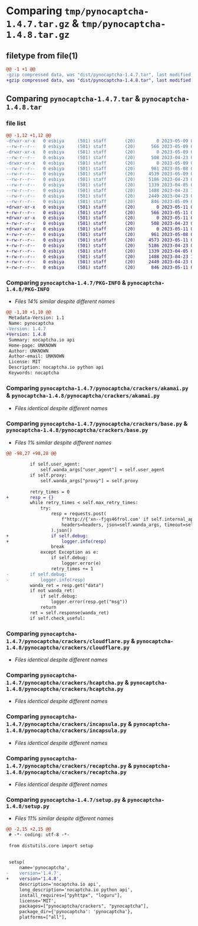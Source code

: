 # Comparing `tmp/pynocaptcha-1.4.7.tar.gz` & `tmp/pynocaptcha-1.4.8.tar.gz`

## filetype from file(1)

```diff
@@ -1 +1 @@
-gzip compressed data, was "dist/pynocaptcha-1.4.7.tar", last modified: Tue May  9 07:34:03 2023, max compression
+gzip compressed data, was "dist/pynocaptcha-1.4.8.tar", last modified: Thu May 11 08:44:56 2023, max compression
```

## Comparing `pynocaptcha-1.4.7.tar` & `pynocaptcha-1.4.8.tar`

### file list

```diff
@@ -1,12 +1,12 @@
-drwxr-xr-x   0 esbiya     (501) staff       (20)        0 2023-05-09 07:34:03.000000 pynocaptcha-1.4.7/
--rw-r--r--   0 esbiya     (501) staff       (20)      566 2023-05-09 07:34:03.000000 pynocaptcha-1.4.7/PKG-INFO
-drwxr-xr-x   0 esbiya     (501) staff       (20)        0 2023-05-09 07:34:03.000000 pynocaptcha-1.4.7/pynocaptcha/
--rw-r--r--   0 esbiya     (501) staff       (20)      508 2023-04-23 09:05:33.000000 pynocaptcha-1.4.7/pynocaptcha/__init__.py
-drwxr-xr-x   0 esbiya     (501) staff       (20)        0 2023-05-09 07:34:03.000000 pynocaptcha-1.4.7/pynocaptcha/crackers/
--rw-r--r--   0 esbiya     (501) staff       (20)      961 2023-05-08 09:19:50.000000 pynocaptcha-1.4.7/pynocaptcha/crackers/akamai.py
--rw-r--r--   0 esbiya     (501) staff       (20)     4539 2023-05-09 07:33:22.000000 pynocaptcha-1.4.7/pynocaptcha/crackers/base.py
--rw-r--r--   0 esbiya     (501) staff       (20)     5186 2023-04-23 09:01:32.000000 pynocaptcha-1.4.7/pynocaptcha/crackers/cloudflare.py
--rw-r--r--   0 esbiya     (501) staff       (20)     1339 2023-04-05 02:45:58.000000 pynocaptcha-1.4.7/pynocaptcha/crackers/hcaptcha.py
--rw-r--r--   0 esbiya     (501) staff       (20)     1488 2023-04-23 14:39:24.000000 pynocaptcha-1.4.7/pynocaptcha/crackers/incapsula.py
--rw-r--r--   0 esbiya     (501) staff       (20)     2449 2023-04-23 08:59:52.000000 pynocaptcha-1.4.7/pynocaptcha/crackers/recaptcha.py
--rw-r--r--   0 esbiya     (501) staff       (20)      846 2023-05-09 07:33:53.000000 pynocaptcha-1.4.7/setup.py
+drwxr-xr-x   0 esbiya     (501) staff       (20)        0 2023-05-11 08:44:56.000000 pynocaptcha-1.4.8/
+-rw-r--r--   0 esbiya     (501) staff       (20)      566 2023-05-11 08:44:56.000000 pynocaptcha-1.4.8/PKG-INFO
+drwxr-xr-x   0 esbiya     (501) staff       (20)        0 2023-05-11 08:44:56.000000 pynocaptcha-1.4.8/pynocaptcha/
+-rw-r--r--   0 esbiya     (501) staff       (20)      508 2023-04-23 09:05:33.000000 pynocaptcha-1.4.8/pynocaptcha/__init__.py
+drwxr-xr-x   0 esbiya     (501) staff       (20)        0 2023-05-11 08:44:56.000000 pynocaptcha-1.4.8/pynocaptcha/crackers/
+-rw-r--r--   0 esbiya     (501) staff       (20)      961 2023-05-08 09:19:50.000000 pynocaptcha-1.4.8/pynocaptcha/crackers/akamai.py
+-rw-r--r--   0 esbiya     (501) staff       (20)     4573 2023-05-11 08:44:17.000000 pynocaptcha-1.4.8/pynocaptcha/crackers/base.py
+-rw-r--r--   0 esbiya     (501) staff       (20)     5186 2023-04-23 09:01:32.000000 pynocaptcha-1.4.8/pynocaptcha/crackers/cloudflare.py
+-rw-r--r--   0 esbiya     (501) staff       (20)     1339 2023-04-05 02:45:58.000000 pynocaptcha-1.4.8/pynocaptcha/crackers/hcaptcha.py
+-rw-r--r--   0 esbiya     (501) staff       (20)     1488 2023-04-23 14:39:24.000000 pynocaptcha-1.4.8/pynocaptcha/crackers/incapsula.py
+-rw-r--r--   0 esbiya     (501) staff       (20)     2449 2023-04-23 08:59:52.000000 pynocaptcha-1.4.8/pynocaptcha/crackers/recaptcha.py
+-rw-r--r--   0 esbiya     (501) staff       (20)      846 2023-05-11 08:30:56.000000 pynocaptcha-1.4.8/setup.py
```

### Comparing `pynocaptcha-1.4.7/PKG-INFO` & `pynocaptcha-1.4.8/PKG-INFO`

 * *Files 14% similar despite different names*

```diff
@@ -1,10 +1,10 @@
 Metadata-Version: 1.1
 Name: pynocaptcha
-Version: 1.4.7
+Version: 1.4.8
 Summary: nocaptcha.io api
 Home-page: UNKNOWN
 Author: UNKNOWN
 Author-email: UNKNOWN
 License: MIT
 Description: nocaptcha.io python api
 Keywords: nocaptcha
```

### Comparing `pynocaptcha-1.4.7/pynocaptcha/crackers/akamai.py` & `pynocaptcha-1.4.8/pynocaptcha/crackers/akamai.py`

 * *Files identical despite different names*

### Comparing `pynocaptcha-1.4.7/pynocaptcha/crackers/base.py` & `pynocaptcha-1.4.8/pynocaptcha/crackers/base.py`

 * *Files 1% similar despite different names*

```diff
@@ -98,27 +98,28 @@
         
         if self.user_agent:
             self.wanda_args["user_agent"] = self.user_agent
         if self.proxy:
             self.wanda_args["proxy"] = self.proxy
 
         retry_times = 0        
+        resp = {}
         while retry_times < self.max_retry_times:
             try:
                 resp = requests.post(
                     f"http://{'xn--fjqs46frol.com' if self.internal_api else 'api.nocaptcha.io' }/api/wanda/{self.cracker_name}/{self.cracker_version}", 
                     headers=headers, json=self.wanda_args, timeout=self.timeout
                 ).json()
+                if self.debug:
+                    logger.info(resp)
                 break
             except Exception as e:
                 if self.debug:
                     logger.error(e)
                 retry_times += 1
-        if self.debug:
-            logger.info(resp)
         wanda_ret = resp.get("data")
         if not wanda_ret:
             if self.debug:
                 logger.error(resp.get("msg"))
             return
         ret = self.response(wanda_ret)
         if self.check_useful:
```

### Comparing `pynocaptcha-1.4.7/pynocaptcha/crackers/cloudflare.py` & `pynocaptcha-1.4.8/pynocaptcha/crackers/cloudflare.py`

 * *Files identical despite different names*

### Comparing `pynocaptcha-1.4.7/pynocaptcha/crackers/hcaptcha.py` & `pynocaptcha-1.4.8/pynocaptcha/crackers/hcaptcha.py`

 * *Files identical despite different names*

### Comparing `pynocaptcha-1.4.7/pynocaptcha/crackers/incapsula.py` & `pynocaptcha-1.4.8/pynocaptcha/crackers/incapsula.py`

 * *Files identical despite different names*

### Comparing `pynocaptcha-1.4.7/pynocaptcha/crackers/recaptcha.py` & `pynocaptcha-1.4.8/pynocaptcha/crackers/recaptcha.py`

 * *Files identical despite different names*

### Comparing `pynocaptcha-1.4.7/setup.py` & `pynocaptcha-1.4.8/setup.py`

 * *Files 11% similar despite different names*

```diff
@@ -2,15 +2,15 @@
 # -*- coding: utf-8 -*-
 
 from distutils.core import setup
 
 
 setup(
     name='pynocaptcha',
-    version='1.4.7',
+    version='1.4.8',
     description='nocaptcha.io api',
     long_description='nocaptcha.io python api',
     install_requires=["pyhttpx", "loguru"],
     license='MIT',
     packages=["pynocaptcha/crackers", "pynocaptcha"],
     package_dir={'pynocaptcha': 'pynocaptcha'},
     platforms=["all"],
```

